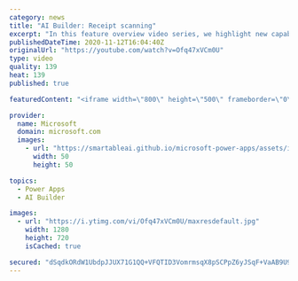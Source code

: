 ```yaml
---
category: news
title: "AI Builder: Receipt scanning"
excerpt: "In this feature overview video series, we highlight new capabilities included in the latest update to AI Builder.  Receipt scanning is a new AI Builder feature that processes receipts to identify and extract information. The AI model identifies receipt data, merchant information, total price, and taxes"
publishedDateTime: 2020-11-12T16:04:40Z
originalUrl: "https://youtube.com/watch?v=Ofq47xVCm0U"
type: video
quality: 139
heat: 139
published: true

featuredContent: "<iframe width=\"800\" height=\"500\" frameborder=\"0\" src=\"https://www.youtube.com/embed/Ofq47xVCm0U\" allow=\"accelerometer; autoplay; encrypted-media; gyroscope; picture-in-picture\" allowfullscreen></iframe>"

provider:
  name: Microsoft
  domain: microsoft.com
  images:
    - url: "https://smartableai.github.io/microsoft-power-apps/assets/images/organizations/microsoft.com-50x50.jpg"
      width: 50
      height: 50

topics:
  - Power Apps
  - AI Builder

images:
  - url: "https://i.ytimg.com/vi/Ofq47xVCm0U/maxresdefault.jpg"
    width: 1280
    height: 720
    isCached: true

secured: "dSqdkORdW1UbdpJJUX71G1QQ+VFQTID3VomrmsqX8pSCPpZ6yJSqF+VaAB9U9854CAH27AvXTJe6eXsGVMZrxlKZ0yQBwZsbI0lPt0NhTdTc0XCb2EuoUQEgk5Gg0JBfWvAjnUeW9VyMIVDOwEbciQfWpm5xTGOnSmw+dzzf8p7Kzkv1gpmePAevMfdGXmhT9sBwwnVhXR4Hz3eMu4HVia/JxIOAslGQnxQ9l7UXf1aFlfl06OrRy6V5IxnL3d4QXwbjlXAKaJ3/PuXRDvLRhZFbqUdeRik4Bs2fSjzdrxeoQ1A7b/Iwb0WhB7OPwXJlkV3NsniRnASEgTRJqw47MapPaWgzarQtDZ4Nr1o91N+eVJAfq4tBwMzbOXL9Fpf5QZgCHQyBFCOZsAmxCDw/WPg5qyMj2pjyH65ImbvbOoIzOoZS4cLQsmNUowMp2ul9;aM/Q3+WEeN9nF/UXJe+lqg=="
---
```



